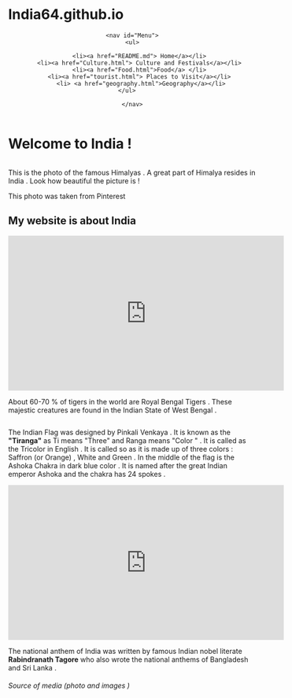 # India64.github.io
<!DOCTYPE html>
<html>
<body>
	<link rel="stylesheet" type="text/css" href="india.css">
<header>
	
	<nav id="Menu">
	<ul>
		
		<li><a href="README.md"> Home</a></li>
		<li><a href="Culture.html"> Culture and Festivals</a></li>
		<li><a href="Food.html">Food</a> </li>
		<li><a href="tourist.html"> Places to Visit</a></li>
		 <li> <a href="geography.html">Geography</a></li>
	</ul>	

	</nav>
</header>

<h1 id="Cool-text"> Welcome to India !</h1>
<img alt="" class="hCL kVc L4E MIw" id="Himalyas" importance="auto" loading="auto" src="https://i.pinimg.com/564x/e5/e2/b8/e5e2b898590e40c13d3ebfeee047aebe.jpg"></body><br>
<p> This is the photo of the famous Himalyas . A great part of Himalya resides in India . Look how beautiful the picture is !</p>
<span id="Copy"> This photo was taken from  Pinterest</span>
<h2> My website is about India </h2>
<iframe width="560" height="315" src="https://www.youtube.com/embed/ZpMHvvDM9yU" frameborder="0" allow="accelerometer; autoplay; clipboard-write; encrypted-media; gyroscope; picture-in-picture" allowfullscreen></iframe><br>
<img alt="" class="hCL kVc L4E MIw" id="Tigers"importance="auto" loading="auto" src="https://i.pinimg.com/564x/65/c9/81/65c98194be37191f9970cc083de8fa24.jpg">
<p> About 60-70 % of tigers in the world are Royal Bengal Tigers . These  majestic creatures are found in the Indian State of West Bengal .</p>
<img alt="" class="hCL kVc L4E MIw" importance="auto" loading="auto" src="https://i.pinimg.com/564x/e0/35/ae/e035ae369b869ffe858d7a4d26ac2cf6.jpg">
<p> The Indian Flag was designed by Pinkali Venkaya . It is known as the <strong>"Tiranga"</strong> as Ti means "Three" and Ranga means "Color " . It is called as the Tricolor in English . It is called so as it is made up of three colors : Saffron (or Orange) , White and Green . In the middle of the flag is the Ashoka Chakra in dark blue color . It is named after the great Indian emperor Ashoka and the chakra has 24 spokes . </p>
<iframe width="560" height="315" id="video" src="https://www.youtube.com/embed/HtMF973tXIY" frameborder="0" allow="accelerometer; autoplay; clipboard-write; encrypted-media; gyroscope; picture-in-picture" allowfullscreen></iframe>
<p> The national anthem of India was written by famous Indian nobel literate <strong> Rabindranath Tagore</strong> who also wrote the national anthems of  Bangladesh and Sri Lanka .</p>
<h6> Source of media (photo and images ) </h6>
	


</nav>
</div>
</body>
</html>

